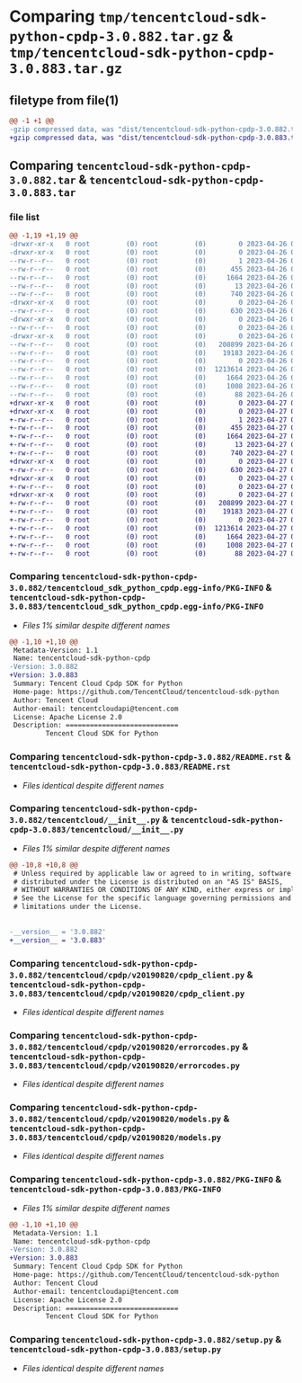 # Comparing `tmp/tencentcloud-sdk-python-cpdp-3.0.882.tar.gz` & `tmp/tencentcloud-sdk-python-cpdp-3.0.883.tar.gz`

## filetype from file(1)

```diff
@@ -1 +1 @@
-gzip compressed data, was "dist/tencentcloud-sdk-python-cpdp-3.0.882.tar", last modified: Wed Apr 26 03:09:03 2023, max compression
+gzip compressed data, was "dist/tencentcloud-sdk-python-cpdp-3.0.883.tar", last modified: Thu Apr 27 00:26:15 2023, max compression
```

## Comparing `tencentcloud-sdk-python-cpdp-3.0.882.tar` & `tencentcloud-sdk-python-cpdp-3.0.883.tar`

### file list

```diff
@@ -1,19 +1,19 @@
-drwxr-xr-x   0 root         (0) root         (0)        0 2023-04-26 03:09:03.000000 tencentcloud-sdk-python-cpdp-3.0.882/
-drwxr-xr-x   0 root         (0) root         (0)        0 2023-04-26 03:09:03.000000 tencentcloud-sdk-python-cpdp-3.0.882/tencentcloud_sdk_python_cpdp.egg-info/
--rw-r--r--   0 root         (0) root         (0)        1 2023-04-26 03:09:03.000000 tencentcloud-sdk-python-cpdp-3.0.882/tencentcloud_sdk_python_cpdp.egg-info/dependency_links.txt
--rw-r--r--   0 root         (0) root         (0)      455 2023-04-26 03:09:03.000000 tencentcloud-sdk-python-cpdp-3.0.882/tencentcloud_sdk_python_cpdp.egg-info/SOURCES.txt
--rw-r--r--   0 root         (0) root         (0)     1664 2023-04-26 03:09:03.000000 tencentcloud-sdk-python-cpdp-3.0.882/tencentcloud_sdk_python_cpdp.egg-info/PKG-INFO
--rw-r--r--   0 root         (0) root         (0)       13 2023-04-26 03:09:03.000000 tencentcloud-sdk-python-cpdp-3.0.882/tencentcloud_sdk_python_cpdp.egg-info/top_level.txt
--rw-r--r--   0 root         (0) root         (0)      740 2023-04-26 03:09:03.000000 tencentcloud-sdk-python-cpdp-3.0.882/README.rst
-drwxr-xr-x   0 root         (0) root         (0)        0 2023-04-26 03:09:03.000000 tencentcloud-sdk-python-cpdp-3.0.882/tencentcloud/
--rw-r--r--   0 root         (0) root         (0)      630 2023-04-26 03:09:03.000000 tencentcloud-sdk-python-cpdp-3.0.882/tencentcloud/__init__.py
-drwxr-xr-x   0 root         (0) root         (0)        0 2023-04-26 03:09:03.000000 tencentcloud-sdk-python-cpdp-3.0.882/tencentcloud/cpdp/
--rw-r--r--   0 root         (0) root         (0)        0 2023-04-26 03:09:03.000000 tencentcloud-sdk-python-cpdp-3.0.882/tencentcloud/cpdp/__init__.py
-drwxr-xr-x   0 root         (0) root         (0)        0 2023-04-26 03:09:03.000000 tencentcloud-sdk-python-cpdp-3.0.882/tencentcloud/cpdp/v20190820/
--rw-r--r--   0 root         (0) root         (0)   208899 2023-04-26 03:09:03.000000 tencentcloud-sdk-python-cpdp-3.0.882/tencentcloud/cpdp/v20190820/cpdp_client.py
--rw-r--r--   0 root         (0) root         (0)    19183 2023-04-26 03:09:03.000000 tencentcloud-sdk-python-cpdp-3.0.882/tencentcloud/cpdp/v20190820/errorcodes.py
--rw-r--r--   0 root         (0) root         (0)        0 2023-04-26 03:09:03.000000 tencentcloud-sdk-python-cpdp-3.0.882/tencentcloud/cpdp/v20190820/__init__.py
--rw-r--r--   0 root         (0) root         (0)  1213614 2023-04-26 03:09:03.000000 tencentcloud-sdk-python-cpdp-3.0.882/tencentcloud/cpdp/v20190820/models.py
--rw-r--r--   0 root         (0) root         (0)     1664 2023-04-26 03:09:03.000000 tencentcloud-sdk-python-cpdp-3.0.882/PKG-INFO
--rw-r--r--   0 root         (0) root         (0)     1008 2023-04-26 03:09:03.000000 tencentcloud-sdk-python-cpdp-3.0.882/setup.py
--rw-r--r--   0 root         (0) root         (0)       88 2023-04-26 03:09:03.000000 tencentcloud-sdk-python-cpdp-3.0.882/setup.cfg
+drwxr-xr-x   0 root         (0) root         (0)        0 2023-04-27 00:26:15.000000 tencentcloud-sdk-python-cpdp-3.0.883/
+drwxr-xr-x   0 root         (0) root         (0)        0 2023-04-27 00:26:15.000000 tencentcloud-sdk-python-cpdp-3.0.883/tencentcloud_sdk_python_cpdp.egg-info/
+-rw-r--r--   0 root         (0) root         (0)        1 2023-04-27 00:26:15.000000 tencentcloud-sdk-python-cpdp-3.0.883/tencentcloud_sdk_python_cpdp.egg-info/dependency_links.txt
+-rw-r--r--   0 root         (0) root         (0)      455 2023-04-27 00:26:15.000000 tencentcloud-sdk-python-cpdp-3.0.883/tencentcloud_sdk_python_cpdp.egg-info/SOURCES.txt
+-rw-r--r--   0 root         (0) root         (0)     1664 2023-04-27 00:26:15.000000 tencentcloud-sdk-python-cpdp-3.0.883/tencentcloud_sdk_python_cpdp.egg-info/PKG-INFO
+-rw-r--r--   0 root         (0) root         (0)       13 2023-04-27 00:26:15.000000 tencentcloud-sdk-python-cpdp-3.0.883/tencentcloud_sdk_python_cpdp.egg-info/top_level.txt
+-rw-r--r--   0 root         (0) root         (0)      740 2023-04-27 00:26:15.000000 tencentcloud-sdk-python-cpdp-3.0.883/README.rst
+drwxr-xr-x   0 root         (0) root         (0)        0 2023-04-27 00:26:15.000000 tencentcloud-sdk-python-cpdp-3.0.883/tencentcloud/
+-rw-r--r--   0 root         (0) root         (0)      630 2023-04-27 00:26:15.000000 tencentcloud-sdk-python-cpdp-3.0.883/tencentcloud/__init__.py
+drwxr-xr-x   0 root         (0) root         (0)        0 2023-04-27 00:26:15.000000 tencentcloud-sdk-python-cpdp-3.0.883/tencentcloud/cpdp/
+-rw-r--r--   0 root         (0) root         (0)        0 2023-04-27 00:26:15.000000 tencentcloud-sdk-python-cpdp-3.0.883/tencentcloud/cpdp/__init__.py
+drwxr-xr-x   0 root         (0) root         (0)        0 2023-04-27 00:26:15.000000 tencentcloud-sdk-python-cpdp-3.0.883/tencentcloud/cpdp/v20190820/
+-rw-r--r--   0 root         (0) root         (0)   208899 2023-04-27 00:26:15.000000 tencentcloud-sdk-python-cpdp-3.0.883/tencentcloud/cpdp/v20190820/cpdp_client.py
+-rw-r--r--   0 root         (0) root         (0)    19183 2023-04-27 00:26:15.000000 tencentcloud-sdk-python-cpdp-3.0.883/tencentcloud/cpdp/v20190820/errorcodes.py
+-rw-r--r--   0 root         (0) root         (0)        0 2023-04-27 00:26:15.000000 tencentcloud-sdk-python-cpdp-3.0.883/tencentcloud/cpdp/v20190820/__init__.py
+-rw-r--r--   0 root         (0) root         (0)  1213614 2023-04-27 00:26:15.000000 tencentcloud-sdk-python-cpdp-3.0.883/tencentcloud/cpdp/v20190820/models.py
+-rw-r--r--   0 root         (0) root         (0)     1664 2023-04-27 00:26:15.000000 tencentcloud-sdk-python-cpdp-3.0.883/PKG-INFO
+-rw-r--r--   0 root         (0) root         (0)     1008 2023-04-27 00:26:15.000000 tencentcloud-sdk-python-cpdp-3.0.883/setup.py
+-rw-r--r--   0 root         (0) root         (0)       88 2023-04-27 00:26:15.000000 tencentcloud-sdk-python-cpdp-3.0.883/setup.cfg
```

### Comparing `tencentcloud-sdk-python-cpdp-3.0.882/tencentcloud_sdk_python_cpdp.egg-info/PKG-INFO` & `tencentcloud-sdk-python-cpdp-3.0.883/tencentcloud_sdk_python_cpdp.egg-info/PKG-INFO`

 * *Files 1% similar despite different names*

```diff
@@ -1,10 +1,10 @@
 Metadata-Version: 1.1
 Name: tencentcloud-sdk-python-cpdp
-Version: 3.0.882
+Version: 3.0.883
 Summary: Tencent Cloud Cpdp SDK for Python
 Home-page: https://github.com/TencentCloud/tencentcloud-sdk-python
 Author: Tencent Cloud
 Author-email: tencentcloudapi@tencent.com
 License: Apache License 2.0
 Description: ============================
         Tencent Cloud SDK for Python
```

### Comparing `tencentcloud-sdk-python-cpdp-3.0.882/README.rst` & `tencentcloud-sdk-python-cpdp-3.0.883/README.rst`

 * *Files identical despite different names*

### Comparing `tencentcloud-sdk-python-cpdp-3.0.882/tencentcloud/__init__.py` & `tencentcloud-sdk-python-cpdp-3.0.883/tencentcloud/__init__.py`

 * *Files 1% similar despite different names*

```diff
@@ -10,8 +10,8 @@
 # Unless required by applicable law or agreed to in writing, software
 # distributed under the License is distributed on an "AS IS" BASIS,
 # WITHOUT WARRANTIES OR CONDITIONS OF ANY KIND, either express or implied.
 # See the License for the specific language governing permissions and
 # limitations under the License.
 
 
-__version__ = '3.0.882'
+__version__ = '3.0.883'
```

### Comparing `tencentcloud-sdk-python-cpdp-3.0.882/tencentcloud/cpdp/v20190820/cpdp_client.py` & `tencentcloud-sdk-python-cpdp-3.0.883/tencentcloud/cpdp/v20190820/cpdp_client.py`

 * *Files identical despite different names*

### Comparing `tencentcloud-sdk-python-cpdp-3.0.882/tencentcloud/cpdp/v20190820/errorcodes.py` & `tencentcloud-sdk-python-cpdp-3.0.883/tencentcloud/cpdp/v20190820/errorcodes.py`

 * *Files identical despite different names*

### Comparing `tencentcloud-sdk-python-cpdp-3.0.882/tencentcloud/cpdp/v20190820/models.py` & `tencentcloud-sdk-python-cpdp-3.0.883/tencentcloud/cpdp/v20190820/models.py`

 * *Files identical despite different names*

### Comparing `tencentcloud-sdk-python-cpdp-3.0.882/PKG-INFO` & `tencentcloud-sdk-python-cpdp-3.0.883/PKG-INFO`

 * *Files 1% similar despite different names*

```diff
@@ -1,10 +1,10 @@
 Metadata-Version: 1.1
 Name: tencentcloud-sdk-python-cpdp
-Version: 3.0.882
+Version: 3.0.883
 Summary: Tencent Cloud Cpdp SDK for Python
 Home-page: https://github.com/TencentCloud/tencentcloud-sdk-python
 Author: Tencent Cloud
 Author-email: tencentcloudapi@tencent.com
 License: Apache License 2.0
 Description: ============================
         Tencent Cloud SDK for Python
```

### Comparing `tencentcloud-sdk-python-cpdp-3.0.882/setup.py` & `tencentcloud-sdk-python-cpdp-3.0.883/setup.py`

 * *Files identical despite different names*

